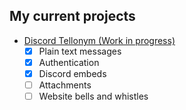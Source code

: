 ## My current projects
* [Discord Tellonym (Work in progress)](https://kluskizmakiem.me/tellonym/index.html)
  * [x]  Plain text messages
  * [x]  Authentication
  * [x]  Discord embeds
  * [ ]  Attachments
  * [ ]  Website bells and whistles
